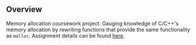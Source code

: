 ## Overview

Memory allocation coursework project. Gauging knowledge of C/C++'s memory allocation by rewriting functions that provide the same functionality as `malloc`. Assignment details can be found [here](https://github.com/adhampton110/Memory-Allocation/blob/main/assignment.md).